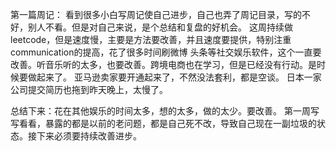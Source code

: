 第一篇周记：
看到很多小白写周记使自己进步，自己也弄了周记目录，写的不好，别人不看。但是对自己来说，是个总结和复盘的好机会。
这周持续做leetcode，但是速度慢，主要是方法要改善，并且速度要提供，特别注重communication的提高，花了很多时间刷微博 头条等社交娱乐软件，这个一直要改善。听音乐听的太多，也要改善。跨境电商也在学习，但是已经没有行动。是时候要做起来了。
亚马逊卖家要开通起来了，不然没法套利，都是空谈。
日本一家公司提交简历也拖到昨天晚上，太慢了。

总结下来：花在其他娱乐的时间太多，想的太多，做的太少。要改善。
第一周写写看看，暴露的都是以前的老问题，都是自己死不改，导致自己现在一副垃圾的状态。接下来必须要持续改善进步。




